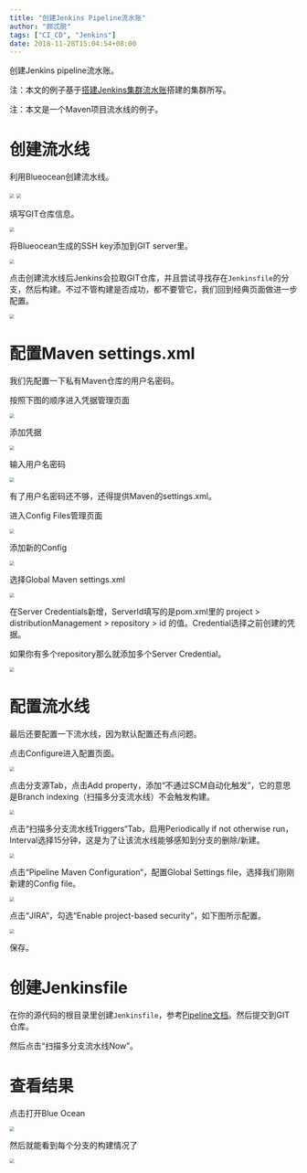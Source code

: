 ```yaml
---
title: "创建Jenkins Pipeline流水账"
author: "颇忒脱"
tags: ["CI_CD", "Jenkins"]
date: 2018-11-28T15:04:54+08:00
---
```


创建Jenkins pipeline流水账。

<!--more-->

注：本文的例子基于[搭建Jenkins集群流水账](../jenkins-cluster)搭建的集群所写。

注：本文是一个Maven项目流水线的例子。

# 创建流水线

利用Blueocean创建流水线。

<img src="new-pipeline-1.png" style="zoom:50%" />

<img src="new-pipeline-2.png" style="zoom:50%" />

填写GIT仓库信息。

<img src="new-pipeline-3.png" style="zoom:50%" />

将Blueocean生成的SSH key添加到GIT server里。

<img src="new-pipeline-4.png" style="zoom:50%" />

点击创建流水线后Jenkins会拉取GIT仓库，并且尝试寻找存在`Jenkinsfile`的分支，然后构建。不过不管构建是否成功，都不要管它，我们回到经典页面做进一步配置。

<img src="new-pipeline-5.png" style="zoom:50%" />

# 配置Maven settings.xml

我们先配置一下私有Maven仓库的用户名密码。

按照下图的顺序进入凭据管理页面

<img src="config-credential-1.png" style="zoom:50%" />

添加凭据

<img src="config-credential-2.png" style="zoom:50%" />

输入用户名密码

<img src="config-credential-3.png" style="zoom:50%" />

有了用户名密码还不够，还得提供Maven的settings.xml。

进入Config Files管理页面

<img src="maven-settings-1.png" style="zoom:50%" />

添加新的Config

<img src="maven-settings-2.png" style="zoom:50%" />

选择Global Maven settings.xml

<img src="maven-settings-3.png" style="zoom:50%" />

在Server Credentials新增，ServerId填写的是pom.xml里的 project > distributionManagement > repository > id 的值。Credential选择之前创建的凭据。

如果你有多个repository那么就添加多个Server Credential。

<img src="maven-settings-4.png" style="zoom:50%" />

# 配置流水线

最后还要配置一下流水线，因为默认配置还有点问题。

点击Configure进入配置页面。

<img src="config-pipeline-1.png" style="zoom:50%" />

点击分支源Tab，点击Add property，添加“不通过SCM自动化触发”，它的意思是Branch indexing（扫描多分支流水线）不会触发构建。

<img src="config-pipeline-2.png" style="zoom:50%" />

点击“扫描多分支流水线Triggers“Tab，启用Periodically if not otherwise run，Interval选择15分钟，这是为了让该流水线能够感知到分支的删除/新建。

<img src="config-pipeline-3.png" style="zoom:50%" />

点击“Pipeline Maven Configuration“，配置Global Settings file，选择我们刚刚新建的Config file。

<img src="config-pipeline-4.png" style="zoom:50%" />

点击“JIRA”，勾选“Enable project-based security“，如下图所示配置。

<img src="config-pipeline-5.png" style="zoom:50%" />

保存。

# 创建Jenkinsfile

在你的源代码的根目录里创建`Jenkinsfile`，参考[Pipeline文档](https://jenkins.io/doc/book/pipeline/)。然后提交到GIT仓库。

然后点击“扫描多分支流水线Now”。

# 查看结果

点击打开Blue Ocean

<img src="final-1.png" style="zoom:50%" />

然后就能看到每个分支的构建情况了

<img src="final-2.png" style="zoom:50%" />